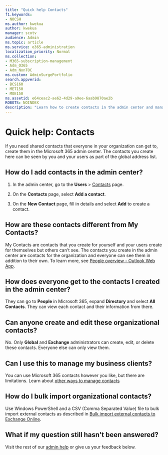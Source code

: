 ```yaml
---
title: "Quick help Contacts"
f1.keywords:
- NOCSH
ms.author: kwekua
author: kwekua
manager: scotv
audience: Admin
ms.topic: article
ms.service: o365-administration
localization_priority: Normal
ms.collection: 
- M365-subscription-management 
- Adm_O365
- Adm_NonTOC
ms.custom: AdminSurgePortfolio
search.appverid:
- BCS160
- MET150
- MOE150
ms.assetid: e64ceac2-ae62-4d29-a9ee-6aab9870ae2b
ROBOTS: NOINDEX
description: "Learn how to create contacts in the admin center and manage your global address list."
---
```


# Quick help: Contacts

If you need shared contacts that everyone in your organization can get to, create them in the Microsoft 365 admin center. The contacts you create here can be seen by you and your users as part of the global address list.
  
## How do I add contacts in the admin center?

1. In the admin center, go to the **Users** \> <a href="https://go.microsoft.com/fwlink/p/?linkid=2053302" target="_blank">Contacts</a> page.

2. On the **Contacts** page, select **Add a contact**.
  
3. On the **New Contact** page, fill in details and select **Add** to create a contact.
  
## How are these contacts different from My Contacts?

My Contacts are contacts that you create for yourself and your users create for themselves but others can't see. The contacts you create in the admin center are contacts for the organization and everyone can see them in addition to their own. To learn more, see [People overview - Outlook Web App](https://support.microsoft.com/office/5fe173cf-e620-4f62-9bf6-da5041f651bf).
  
## How does everyone get to the contacts I created in the admin center?

 They can go to **People** in Microsoft 365, expand **Directory** and select **All Contacts**. They can view each contact and their information from there.
  
## Can anyone create and edit these organizational contacts?

No. Only **Global** and **Exchange** administrators can create, edit, or delete these contacts. Everyone else can only view them.
  
## Can I use this to manage my business clients?

You can use Microsoft 365 contacts however you like, but there are limitations. Learn about [other ways to manage contacts](ways-to-manage-contacts.md)
  
## How do I bulk import organizational contacts?

Use Windows PowerShell and a CSV (Comma Separated Value) file to bulk import external contacts as described in [Bulk import external contacts to Exchange Online](../../compliance/bulk-import-external-contacts.md).
  
## What if my question still hasn't been answered?

Visit the rest of our [admin help](/microsoft-365/admin/misc/index) or give us your feedback below.